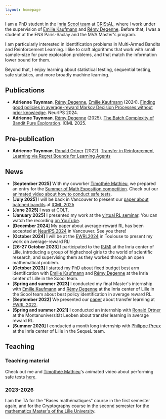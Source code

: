 ```yaml
---
layout: homepage
---
```


I am a PhD student in the [Inria Scool team](https://team.inria.fr/scool/) at [CRIStAL](https://www.cristal.univ-lille.fr/), where I work under the supervision of [Emilie Kaufmann](https://emiliekaufmann.github.io/) and [Rémy Degenne](https://remydegenne.github.io/). Before that, I was a student at the ENS Paris-Saclay and the MVA Master's program.

I am particularly interested in identification problems in Multi-Armed Bandits and Reinforcement Learning. I like to craft algorithms that work with small sample-size for pure exploration problems, and that match the information lower bound for them.

Beyond that, I enjoy learning about statistical testing, sequential testing, safe statistics, and more broadly machine learning.


## Publications
- **Adrienne Tuynman**, [Rémy Degenne](https://remydegenne.github.io/), [Emilie Kaufmann](https://emiliekaufmann.github.io/) (2024). [Finding good policies in average-reward Markov Decision Processes without prior knowledge](https://papers.nips.cc/paper_files/paper/2024/hash/c6b2921f24f82dc05cda53bbe50bab90-Abstract-Conference.html). NeurIPS 2024.
- **Adrienne Tuynman**, [Rémy Degenne](https://remydegenne.github.io/) (2025). [The Batch Complexity of Bandit Pure Exploration](https://arxiv.org/abs/2502.01425). ICML 2025.

## Pre-publication
- **Adrienne Tuynman**, [Ronald Ortner](https://ortner.unileoben.ac.at/) (2022). [Transfer in Reinforcement Learning via Regret Bounds for Learning Agents](https://arxiv.org/abs/2202.01182)

## News

- **[September 2025]** With my coworker [Timothée Mathieu](https://tmathieu.gitlabpages.inria.fr/home/), we prepared an entry for the [Summer of Math Exposition competition](https://some.3b1b.co/). Check out our [animated video about how to conduct safe tests](https://www.youtube.com/watch?v=K18QBMPB7A0).
- **[July 2025]** I will be back in Vancouver to present our [paper about batched bandits](https://arxiv.org/abs/2502.01425) at [ICML 2025](https://icml.cc/Conferences/2025/index.html).
- **[June 2025]** I was at [COLT](https://learningtheory.org/colt2025/).
- **[January 2025]** I presented my work at the [virtual RL seminar](https://sites.google.com/view/rltheoryseminars/home). You can watch the recording [on YouTube](https://youtu.be/wcuiEh0jgRw?feature=shared).
- **[December 2024]** My paper about average-reward RL has been accepted at [NeurIPS 2024](https://neurips.cc/) in Vancouver. See you there!
- **[October 2024]** I will be at the [EWRL2024](https://ewrl.wordpress.com/ewrl17-2024/) in Toulouse to present my work on average-reward RL!
- **[26-27 October 2023]** I participated to the [RJMI](https://filles-et-maths.fr/rjmi/) at the Inria center of Lille, introducing a group of highschool girls to the world of scientific research, and supervising them as they worked through an open mathematical problem.
- **[October 2023]** I started my PhD about fixed budget best arm identification with [Emilie Kaufmann](https://emiliekaufmann.github.io/) and [Rémy Degenne](https://remydegenne.github.io/) at the Inria center of Lille in the Scool team.
- **[Spring and summer 2023]** I conducted my final Master's internship with [Emilie Kaufmann](https://emiliekaufmann.github.io/) and [Rémy Degenne](https://remydegenne.github.io/) at the Inria center of Lille in the Scool team about best policy identification in average reward RL.
- **[September 2022]** We presented our [paper](https://ewrl.files.wordpress.com/2022/09/multiagentregret.pdf) about transfer learning at [EWRL 2022](https://ewrl.wordpress.com/past-ewrl/ewrl15-2022/).
- **[Spring and summer 2021]** I conducted an internship with [Ronald Ortner](https://ortner.unileoben.ac.at/) at the Montanuniversität Leoben about transfer learning in average reward RL.
- **[Summer 2020]** I conducted a month long internship with [Philippe Preux](https://philippe-preux.github.io/) at the Inria center of Lille in the SequeL team.


## Teaching

### Teaching material

Check out me and [Timothée Mathieu](https://tmathieu.gitlabpages.inria.fr/home/)'s animated video about performing safe tests [here](https://www.youtube.com/watch?v=K18QBMPB7A0).

### 2023-2026

I am the TA for the "Bases mathématiques" course in the first semester again, and for the Cryptography course in the second semester for the [mathematics Master's of the Lille University](https://sciences-technologies.univ-lille.fr/mathematiques/formation/master-mention-mathematiques-et-applications/parcours-mfca).
